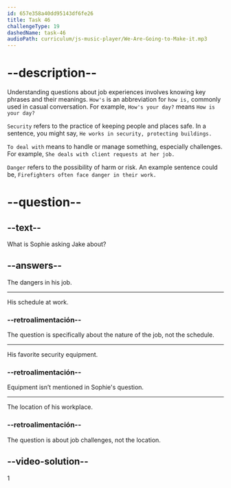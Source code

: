 ```yaml
---
id: 657e358a40dd95143df6fe26
title: Task 46
challengeType: 19
dashedName: task-46
audioPath: curriculum/js-music-player/We-Are-Going-to-Make-it.mp3
---
```


<!-- (audio) Sophie: So Jake! How's it to work in security? Do you deal with any danger? -->

# --description--

Understanding questions about job experiences involves knowing key phrases and their meanings. `How's` is an abbreviation for `how is,` commonly used in casual conversation. For example, `How's your day?` means `How is your day?`

`Security` refers to the practice of keeping people and places safe. In a sentence, you might say, `He works in security, protecting buildings.`

`To deal with` means to handle or manage something, especially challenges. For example, `She deals with client requests at her job.`

`Danger` refers to the possibility of harm or risk. An example sentence could be, `Firefighters often face danger in their work.`

# --question--

## --text--

What is Sophie asking Jake about?

## --answers--

The dangers in his job.

---

His schedule at work.

### --retroalimentación--

The question is specifically about the nature of the job, not the schedule.

---

His favorite security equipment.

### --retroalimentación--

Equipment isn’t mentioned in Sophie's question.

---

The location of his workplace.

### --retroalimentación--

The question is about job challenges, not the location.

## --video-solution--

1
